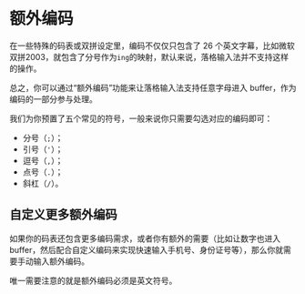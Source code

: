 # 额外编码

在一些特殊的码表或双拼设定里，编码不仅仅只包含了 26 个英文字幕，比如微软双拼2003，就包含了分号作为`ing`的映射，默认来说，落格输入法并不支持这样的操作。

总之，你可以通过“额外编码”功能来让落格输入法支持任意字母进入 buffer，作为编码的一部分参与处理。

我们为你预置了五个常见的符号，一般来说你只需要勾选对应的编码即可：

- 分号（`;`）；
- 引号（`'`）；
- 逗号（`,`）；
- 点号（`.`）；
- 斜杠（`/`）。

## 自定义更多额外编码

如果你的码表还包含更多编码需求，或者你有额外的需要（比如让数字也进入 buffer，然后配合自定义编码来实现快速输入手机号、身份证号等），那么你就需要手动输入额外编码。

唯一需要注意的就是额外编码必须是英文符号。


